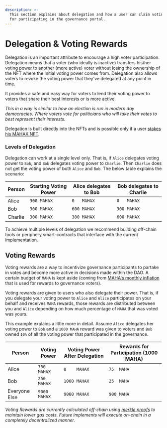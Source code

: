 ```yaml
---
description: >-
  This section explains about delegation and how a user can claim voting rewards
  for participating in the governance portal.
---
```


# Delegation & Voting Rewards

Delegation is an important attribute to encourage a high voter participation. Delegation means that a voter (who ideally is inactive) transfers his/her voting power to another (more active) voter without losing the ownership of the NFT where the initial voting power comes from. Delegation also allows voters to revoke the voting power that they've delegated at any point in time.&#x20;

It provides a safe and easy way for voters to lend their voting power to voters that share their best interests or is more active.

_This in a way is similar to how an election is run in modern day democracies. Where voters vote for politicians who will take their votes to best represent their interests._

Delegation is built directly into the NFTs and is possible only if a user [stakes his MAHAX NFT](locking-mechanism.md#staking-nfts).&#x20;

### Levels of Delegation

Delegation can work at a single level only. That is, if `Alice` delegates voting power to `Bob`, and `Bob` delegates voting power to `Charlie`. Then `Charlie` does not get the voting power of both `Alice` and `Bob`. The below table explains the scenario:

| Person  | Starting Voting Power  | Alice delegates to Bob | Bob delegates to Charlie |
| ------- | ---------------------- | ---------------------- | ------------------------ |
| Alice   | `300 MAHAX`            | `0   MAHAX`            | `0   MAHAX`              |
| Bob     | `300 MAHAX`            | `600 MAHAX`            | `300 MAHAX`              |
| Charlie | `300 MAHAX`            | `300 MAHAX`            | `600 MAHAX`              |

To achieve multiple levels of delegation we recommend building off-chain tools or periphery smart-contracts that interface with the current implementation.

## Voting Rewards

Voting rewards are a way to incentivize governance participants to partake in votes and become more active in decisions made within the DAO. A certain budget of `MAHA` is kept aside (coming from [MAHA's monthly inflation](../the-maha-token/distribution.md) that is used for rewards to governance voters).

Voting rewards are given to users who also delegate their power. That is, if you delegate your voting power to `Alice` and `Alice` participates on your behalf and receives `MAHA` rewards, those rewards are distributed between you and `Alice` depending on how much percentage of `MAHA` that was voted was yours.

This example explains a little more in detail. Assume `Alice` delegates her voting power to `Bob` and a `1000 MAHA` reward was given to voters and `Bob` owned `10%` of all the voting power that participated in the governance.

| Person        | Voting Power | Voting Power After Delegation | Rewards for Participation (1000 MAHA) |
| ------------- | ------------ | ----------------------------- | ------------------------------------- |
| Alice         | `750  MAHAX` | `0    MAHAX`                  | `75  MAHA`                            |
| Bob           | `250  MAHAX` | `1000 MAHAX`                  | `25  MAHA`                            |
| Everyone Else | `9000 MAHAX` | `9000 MAHAX`                  | `900 MAHA`                            |

_Voting Rewards are currently calculated off-chain using_ [_merkle proofs_](https://www.webopedia.com/definitions/merkle-proof/) _to maintain lower gas costs. Future implements will execute on-chain in a completely decentralized manner._&#x20;
